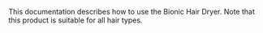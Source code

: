 This documentation describes how to use the Bionic Hair Dryer.
Note that this product is suitable for all hair types.